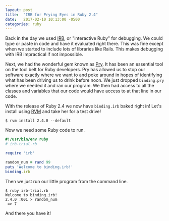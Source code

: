 ```yaml
---
layout: post
title:  "IRB for Prying Eyes in Ruby 2.4"
date:   2017-02-10 10:13:00 -0500
categories: ruby
---
```


Back in the day we used [IRB][irb], or "interactive Ruby" for debugging. We could type or paste in code and have it evaluated right there. This was fine except when we started to include lots of libraries like Rails. This makes debugging with IRB impractical if not impossible.

Next, we had the wonderful gem known as [Pry][pry]. It has been an essential tool on the tool belt for Ruby developers. Pry has allowed us to stop our software exactly where we want to and poke around in hopes of identifying what has been driving us to drink before noon. We just dropped `binding.pry` where we needed it and ran our program. We then had access to all the classes and variables that our code would have access to at that line in our code.

With the release of Ruby 2.4 we now have `binding.irb` baked right in! Let's install using [RVM][rvm] and take her for a test drive!

```
$ rvm install 2.4.0 --default
```

Now we need some Ruby code to run.

```ruby
#!/usr/bin/env ruby
# irb-trial.rb

require 'irb'

random_num = rand 99
puts 'Welcome to binding.irb!'
binding.irb
```

Then we just run our little program from the command line.

```
$ ruby irb-trial.rb
Welcome to binding.irb!
2.4.0 :001 > random_num
 => 7
```

And there you have it!

[pry]: https://github.com/pry/pry
[irb]: http://ruby-doc.org/stdlib-2.3.3/libdoc/irb/rdoc/IRB.html
[rvm]: https://rvm.io/
